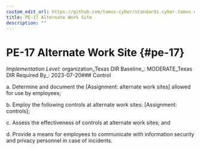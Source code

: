 ```yaml
---
custom_edit_url: https://github.com/tamus-cyber/standards.cyber.tamus.edu/tree/main/static/content/tamus.edu/TAMUS_profile.xml
title: PE-17 Alternate Work Site
description: ""
---
```


# PE-17 Alternate Work Site {#pe-17}

_Implementation Level_: organization_Texas DIR Baseline_: MODERATE_Texas DIR Required By_: 2023-07-20### Control

a. Determine and document the [Assignment: alternate work sites] allowed for use by employees;

b. Employ the following controls at alternate work sites: [Assignment: controls];

c. Assess the effectiveness of controls at alternate work sites; and

d. Provide a means for employees to communicate with information security and privacy personnel in case of incidents.


